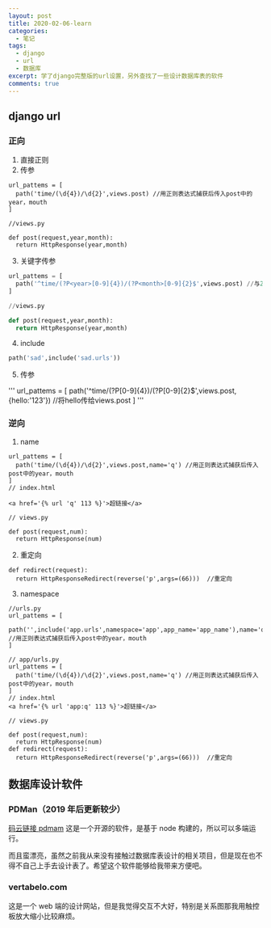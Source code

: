 ```yaml
---
layout: post
title: 2020-02-06-learn
categories: 
  - 笔记
tags:
  - django
  - url
  - 数据库
excerpt: 学了django完整版的url设置，另外查找了一些设计数据库表的软件
comments: true
---
```


## django url

### 正向

1. 直接正则
2. 传参

```
url_pattems = [
  path('time/(\d{4})/\d{2}',views.post) //用正则表达式捕获后传入post中的year，mouth
]

//views.py

def post(request,year,month):
  return HttpResponse(year,month)

```

3. 关键字传参

```py
url_pattems = [
  path('^time/(?P<year>[0-9]{4})/(?P<month>[0-9]{2}$',views.post) //与2不同的是在下面视图函数中若改变year month的顺序并没有关系
]

//views.py

def post(request,year,month):
  return HttpResponse(year,month)

```

4. include

```py
path('sad',include('sad.urls'))
```

5. 传参

'''
url_pattems = [
  path('^time/(?P<year>[0-9]{4})/(?P<month>[0-9]{2}$',views.post,{hello:'123'})   //将hello传给views.post
]
'''

### 逆向

1. name

```
url_pattems = [
  path('time/(\d{4})/\d{2}',views.post,name='q') //用正则表达式捕获后传入post中的year，mouth
]
// index.html

<a href='{% url 'q' 113 %}'>超链接</a>

// views.py

def post(request,num):   
  return HttpResponse(num)

```

2. 重定向 

```
def redirect(request):
  return HttpResponseRedirect(reverse('p',args=(66)))  //重定向

```

3. namespace

```
//urls.py
url_pattems = [
  path('',include('app.urls',namespace='app',app_name='app_name'),name='q') //用正则表达式捕获后传入post中的year，mouth
]

// app/urls.py
url_pattems = [
  path('time/(\d{4})/\d{2}',views.post,name='q') //用正则表达式捕获后传入post中的year，mouth
]
// index.html
<a href='{% url 'app:q' 113 %}'>超链接</a>

// views.py

def post(request,num):   
  return HttpResponse(num)
def redirect(request):
  return HttpResponseRedirect(reverse('p',args=(66)))  //重定向

```

## 数据库设计软件 

### PDMan（2019 年后更新较少）
[码云链接 pdmam](https://gitee.com/robergroup/pdman)
这是一个开源的软件，是基于 node 构建的，所以可以多端运行。

而且蛮漂亮，虽然之前我从来没有接触过数据库表设计的相关项目，但是现在也不得不自己上手去设计表了。希望这个软件能够给我带来方便吧。

### vertabelo.com

这是一个 web 端的设计网站，但是我觉得交互不大好，特别是关系图那我用触控板放大缩小比较麻烦。